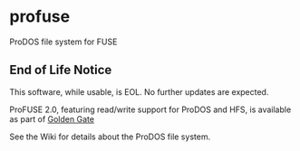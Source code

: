 # profuse
ProDOS file system for FUSE

## End of Life Notice

This software, while usable, is EOL.  No further updates are expected.

ProFUSE 2.0, featuring read/write support for ProDOS and HFS, is available as part of
[Golden Gate](http://golden-gate.ksherlock.com) 

See the Wiki for details about the ProDOS file system.
